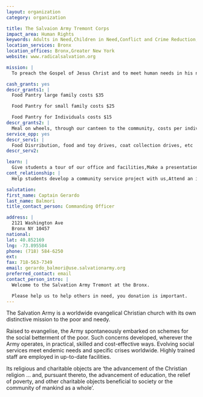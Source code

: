 ```yaml
---
layout: organization
category: organization

title: The Salvaion Army Tremont Corps
impact_area: Human Rights
keywords: Adults in Need,Children in Need,Conflict and Crime Reduction,The Disabled,Education,The Elderly,Families in Need,Health and Wellness,The Homeless and Hungry,Understanding and Diversity,Women in Need
location_services: Bronx
location_offices: Bronx,Greater New York
website: www.radicalsalvation.org

mission: |
  To preach the Gospel of Jesus Christ and to meet human needs in his name without discrimination.

cash_grants: yes
descr_grants1: |
  Food Pantry large family costs $35

  Food Pantry for small family costs $25

  Food Pantry for Individuals costs $15
descr_grants2: |
  Meal on wheels, through our canteen to the community, costs per individuals: $ 3.50
service_opp: yes
descr_serv1: |
  Food Disrribution, food and toy drives, coat collection drives, etc
descr_serv2: 

learn: |
  Give students a tour of our office and facilities,Make a presentation about our organization,Speak over the phone about our work
cont_relationship: |
  Help students develop a community service project with us,Attend an in-school Check Award Assembly if we receive a grant,Help students tell local newspapers and media about their grant and/or project with us,Educate the school by leading a workshop

salutation: 
first_name: Captain Gerardo
last_name: Balmori
title_contact_person: Commanding Officer

address: |
  2121 Washington Ave  
  Bronx NY 10457
national: 
lat: 40.852169
lng: -73.895584
phone: (718) 584-6250
ext: 
fax: 718-563-7349
email: gerardo_balmori@use.salvationarmy.org
preferred_contact: email
contact_person_intro: |
  Welcome to the Salvation Army Tremont at the Bronx.

  Please help us to help others in need, you donation is important.
---
```

The Salvation Army is a worldwide evangelical Christian church with its own distinctive mission to the poor and needy.



Raised to evangelise, the Army spontaneously embarked on schemes for the social betterment of the poor. Such concerns developed, wherever the Army operates, in practical, skilled and cost-effective ways. Evolving social services meet endemic needs and specific crises worldwide. Highly trained staff are employed in up-to-date facilities.



Its religious and charitable objects are ‘the advancement of the Christian religion ... and, pursuant thereto, the advancement of education, the relief of poverty, and other charitable objects beneficial to society or the community of mankind as a whole’.
